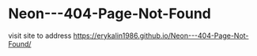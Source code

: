 # Neon---404-Page-Not-Found
visit site to address https://erykalin1986.github.io/Neon---404-Page-Not-Found/
